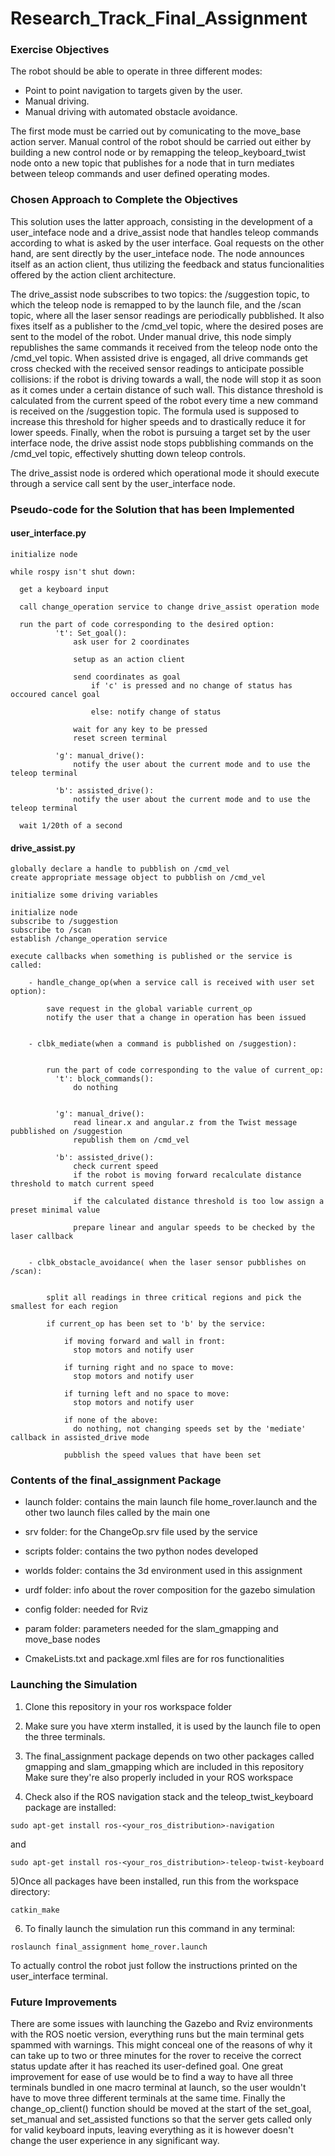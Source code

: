 # Research_Track_Final_Assignment

### Exercise Objectives ###

The robot should be able to operate in three different modes:

  - Point to point navigation to targets given by the user.  
  - Manual driving.  
  - Manual driving with automated obstacle avoidance.

The first mode must be carried out by comunicating to the move_base action server. Manual control of the robot should 
be carried out either by building a new control node or by remapping the teleop_keyboard_twist node onto a new topic 
that publishes for a node that in turn mediates between teleop commands and user defined operating modes.


### Chosen Approach to Complete the Objectives ###

This solution uses the latter approach, consisting in the development of a user_inteface node and a drive_assist node 
that handles teleop commands according to what is asked by the user interface.
Goal requests on the other hand, are sent directly by the user_inteface node. The node announces itself as an action 
client, thus utilizing the feedback and status funcionalities offered by the action client architecture.

The drive_assist node subscribes to two topics: the /suggestion topic, to which the teleop node is remapped to by the 
launch file, and the /scan topic, where all the laser sensor readings are periodically pubblished. It also fixes 
itself as a publisher to the /cmd_vel topic, where the desired poses are sent to the model of the robot. Under manual 
drive, this node simply republishes the same commands it received from the teleop node onto the /cmd_vel topic. 
When assisted drive is engaged, all drive commands get cross checked with the received sensor readings to anticipate 
possible collisions: if the robot is driving towards a wall, the node will stop it as soon as it comes under a 
certain distance of such wall. This distance threshold is calculated from the current speed of the robot every time a 
new command is received on the /suggestion topic. The formula used is supposed to increase this threshold for higher 
speeds and to drastically reduce it for lower speeds. Finally, when the robot is pursuing a target set by the user 
interface node, the drive assist node stops pubblishing commands on the /cmd_vel topic, effectively shutting down 
teleop controls.

The drive_assist node is ordered which operational mode it should execute through a service call sent by the 
user_interface node.  

### Pseudo-code for the Solution that has been Implemented ###
#### user_interface.py ####
    
    initialize node
    
    while rospy isn't shut down:
      
      get a keyboard input
      
      call change_operation service to change drive_assist operation mode
      
      run the part of code corresponding to the desired option:
              't': Set_goal():
                  ask user for 2 coordinates
                  
                  setup as an action client
                  
                  send coordinates as goal
                      if 'c' is pressed and no change of status has occoured cancel goal
                      
                      else: notify change of status
                  
                  wait for any key to be pressed
                  reset screen terminal
             
              'g': manual_drive():
                  notify the user about the current mode and to use the teleop terminal

              'b': assisted_drive():
                  notify the user about the current mode and to use the teleop terminal
                  
      wait 1/20th of a second
     
#### drive_assist.py ####
    globally declare a handle to pubblish on /cmd_vel
    create appropriate message object to pubblish on /cmd_vel
    
    initialize some driving variables
    
    initialize node
    subscribe to /suggestion
    subscribe to /scan
    establish /change_operation service
    
    execute callbacks when something is published or the service is called:
    
        - handle_change_op(when a service call is received with user set option):
            
            save request in the global variable current_op
            notify the user that a change in operation has been issued
        
        
        - clbk_mediate(when a command is pubblished on /suggestion):
        
        
            run the part of code corresponding to the value of current_op:
              't': block_commands():
                  do nothing
               
             
              'g': manual_drive():
                  read linear.x and angular.z from the Twist message pubblished on /suggestion
                  republish them on /cmd_vel

              'b': assisted_drive():
                  check current speed
                  if the robot is moving forward recalculate distance threshold to match current speed
                  
                  if the calculated distance threshold is too low assign a preset minimal value
                  
                  prepare linear and angular speeds to be checked by the laser callback
            
        
        - clbk_obstacle_avoidance( when the laser sensor pubblishes on /scan):
        
        
            split all readings in three critical regions and pick the smallest for each region
            
            if current_op has been set to 'b' by the service:
                
                if moving forward and wall in front:
                  stop motors and notify user
                  
                if turning right and no space to move:
                  stop motors and notify user
                
                if turning left and no space to move:
                  stop motors and notify user
                
                if none of the above:
                  do nothing, not changing speeds set by the 'mediate' callback in assisted_drive mode
                
                pubblish the speed values that have been set
 
### Contents of the final_assignment Package ###

- launch folder: contains the main launch file home_rover.launch and the other two launch files called by 
                 the main one

- srv folder: for the ChangeOp.srv file used by the service

- scripts folder: contains the two python nodes developed
 
- worlds folder: contains the 3d environment used in this assignment
 
- urdf folder: info about the rover composition for the gazebo simulation
 
- config folder: needed for Rviz 
 
- param folder: parameters needed for the slam_gmapping and move_base nodes 

- CmakeLists.txt and package.xml files are for ros functionalities

### Launching the Simulation ###

1) Clone this repository in your ros workspace folder
2) Make sure you have xterm installed, it is used by the launch file to open the three terminals.
3) The final_assignment package depends on two other packages called gmapping and slam_gmapping which are included in this repository
   Make sure they're also properly included in your ROS workspace

4) Check also if the ROS navigation stack and the teleop_twist_keyboard package are installed:

```
sudo apt-get install ros-<your_ros_distribution>-navigation
```
and
```
sudo apt-get install ros-<your_ros_distribution>-teleop-twist-keyboard
```
5)Once all packages have been installed, run this from the workspace directory:

```
catkin_make
```
6) To finally launch the simulation run this command in any terminal:

```
roslaunch final_assignment home_rover.launch
```
To actually control the robot just follow the instructions printed on the user_interface terminal.
### Future Improvements ###

There are some issues with launching the Gazebo and Rviz environments with the ROS noetic version, everything runs 
but the main terminal gets spammed with warnings. This might conceal one of the reasons of why it can take up to 
two or three minutes for the rover to receive the correct status update after it has reached its user-defined goal. 
One great improvement for ease of use would be to find a way to have all three terminals bundled in one macro 
terminal at launch, so the user wouldn't have to move three different terminals at the same time. Finally the 
change_op_client() function should be moved at the start of the set_goal, set_manual and set_assisted functions so 
that the server gets called only for valid keyboard inputs, leaving everything as it is however doesn't change the 
user experience in any significant way.          
                
